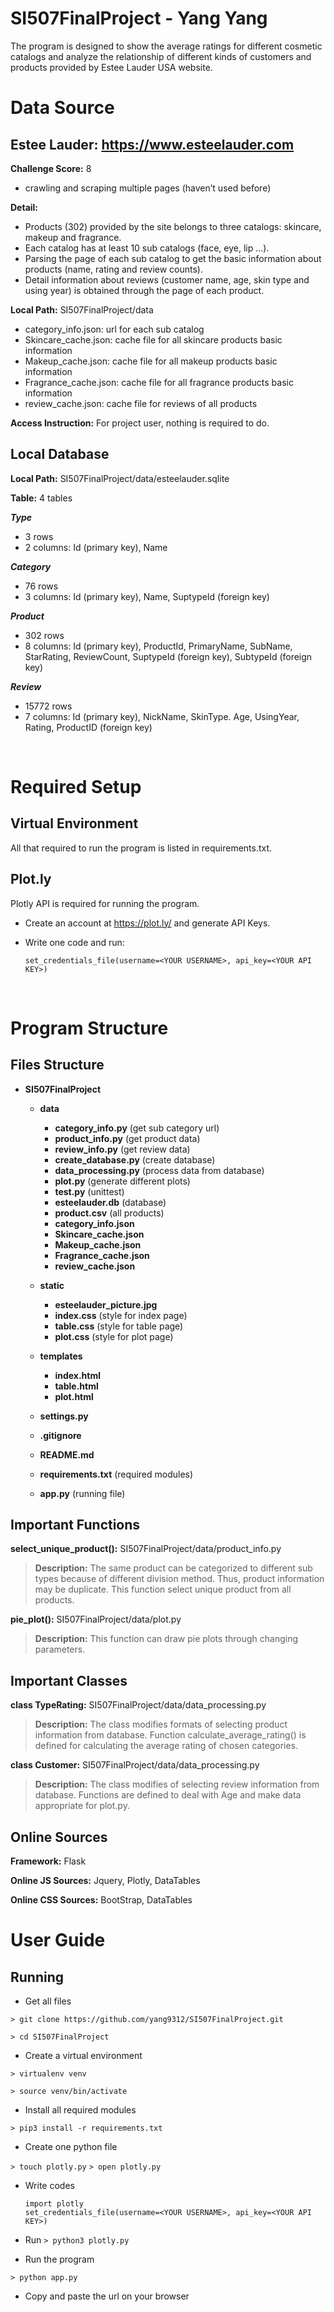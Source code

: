 # SI507FinalProject - Yang Yang

The program is designed to show the average ratings for different cosmetic catalogs and analyze the relationship of different kinds of customers and products provided by Estee Lauder USA website.
<br>

# Data Source


## Estee Lauder: https://www.esteelauder.com

**Challenge Score:** 8

- crawling and scraping multiple pages (haven’t used before)

**Detail:**
- Products (302) provided by the site belongs to three catalogs: skincare, makeup and fragrance.
- Each catalog has at least 10 sub catalogs (face, eye, lip …).
- Parsing the page of each sub catalog to get the basic information about products (name, rating and review counts).
- Detail information about reviews (customer name, age, skin type and using year) is obtained through the page of each product.

**Local Path:** SI507FinalProject/data
- category_info.json: url for each sub catalog
- Skincare_cache.json: cache file for all skincare products basic information
- Makeup_cache.json: cache file for all makeup products basic information
- Fragrance_cache.json: cache file for all fragrance products basic information
- review_cache.json: cache file for reviews of all products

**Access Instruction:** For project user, nothing is required to do.


## Local Database ##

**Local Path:** SI507FinalProject/data/esteelauder.sqlite

**Table:** 4 tables

***Type***
- 3 rows
- 2 columns: Id (primary key), Name

***Category***
- 76 rows
- 3 columns: Id (primary key), Name, SuptypeId (foreign key)

***Product***
- 302 rows
- 8 columns: Id (primary key), ProductId, PrimaryName, SubName, StarRating, ReviewCount, SuptypeId (foreign key), SubtypeId (foreign key)

***Review***
- 15772 rows
- 7 columns: Id (primary key), NickName, SkinType. Age, UsingYear, Rating, ProductID (foreign key)

<br>


# Required Setup

## Virtual Environment

All that required to run the program is listed in requirements.txt.

## Plot.ly

Plotly API is required for running the program.

- Create an account at https://plot.ly/ and generate API Keys.

- Write one code and run:
    ```{python}
    set_credentials_file(username=<YOUR USERNAME>, api_key=<YOUR API KEY>)
    ```
<br>


# Program Structure

## Files Structure

- **SI507FinalProject**
	- **data**
		- **category_info.py** (get sub category url)
		- **product_info.py** (get product data)
		- **review_info.py** (get review data)
		- **create_database.py** (create database)
		- **data_processing.py** (process data from database)
		- **plot.py** (generate different plots)
		- **test.py** (unittest)
		- **esteelauder.db** (database)
		- **product.csv** (all products)
		- **category_info.json**
		- **Skincare_cache.json**
		- **Makeup_cache.json**
		- **Fragrance_cache.json**
		- **review_cache.json**
	- **static**
		- **esteelauder_picture.jpg**
		- **index.css** (style for index page)
		- **table.css** (style for table page)
		- **plot.css** (style for plot page)
		
	- **templates**
		- **index.html**
		- **table.html**
		- **plot.html**	
	- **settings.py**
	- **.gitignore**
	- **README.md**
	- **requirements.txt** (required modules)
	- **app.py** (running file)
	

## Important Functions

**select_unique_product():** SI507FinalProject/data/product_info.py

>**Description:** The same product can be categorized to different sub types because of different division method. Thus, product information may be duplicate. This function select unique product from all products.

**pie_plot():** SI507FinalProject/data/plot.py

>**Description:** This function can draw pie plots through changing parameters.

## Important Classes

**class TypeRating:** SI507FinalProject/data/data_processing.py

>**Description:** The class modifies formats of selecting product information from database. Function calculate_average_rating() is defined for calculating the average rating of chosen categories.

**class Customer:** SI507FinalProject/data/data_processing.py

>**Description:** The class modifies of selecting review information from database. Functions are defined to deal with Age and make data appropriate for plot.py.

## Online Sources

**Framework:** Flask

**Online JS Sources:** Jquery, Plotly, DataTables

**Online CSS Sources:** BootStrap, DataTables
<br>


# User Guide

## Running

- Get all files

``> git clone https://github.com/yang9312/SI507FinalProject.git`` 

``> cd SI507FinalProject``

- Create a virtual environment

``> virtualenv venv``

``> source venv/bin/activate``

- Install all required modules

 ``> pip3 install -r requirements.txt``

- Create one python file

``> touch plotly.py``
``> open plotly.py``

- Write codes

    ```{python}
    import plotly
    set_credentials_file(username=<YOUR USERNAME>, api_key=<YOUR API KEY>)
    ```
- Run
``> python3 plotly.py``

- Run the program

``> python app.py``

- Copy and paste the url on your browser

  <br>